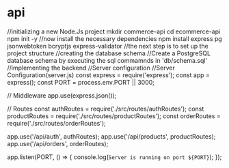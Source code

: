 # api
//initializing a new Node.Js project
mkdir commerce-api
cd ecommerce-api
npm init -y
//now install the necessary dependencies
npm install express pg jsonwebtoken bcryptjs express-validator
//the next step is to set up the project structure
//creating the database schema
//Create a PostgreSQL database schema by executing the sql commamnds in 'db/schema.sql'
//implementing the backend
//Server configuration
//Server Configuration(server.js)
const express = require('express');
const app = express();
const PORT = process.env.PORT || 3000;

// Middleware
app.use(express.json());

// Routes
const authRoutes = require('./src/routes/authRoutes');
const productRoutes = require('./src/routes/productRoutes');
const orderRoutes = require('./src/routes/orderRoutes');

app.use('/api/auth', authRoutes);
app.use('/api/products', productRoutes);
app.use('/api/orders', orderRoutes);

app.listen(PORT, () => {
    console.log(`Server is running on port ${PORT}`);
});

